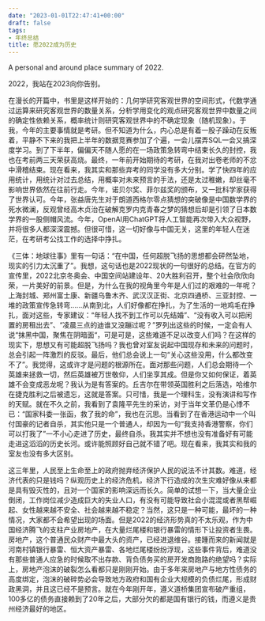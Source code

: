 ```yaml
---
date: "2023-01-01T22:47:41+00:00"
draft: false
tags:
- 年终总结
title: 愿2022成为历史
---
```


A personal and around place summary of 2022.

<!--more-->

2022，我站在2023向你告别。

在漫长的开篇中，书里是这样开始的：几何学研究客观世界的空间形式，代数学通过运算来研究客观世界的数量关系，分析学用变化的观点研究客观世界中数量之间的确定性依赖关系，概率统计则研究客观世界中的不确定现象（随机现象）。于我，今年的主要事情就是考研。但不知道为什么，内心总是有着一股子躁动在反叛着，平静不下来的我把上半年的数据竞赛参加了个遍，一会儿摆弄SQL一会又搞深度学习。到了下半年，偏偏天不随人愿的在一场政策急转弯中结束长久的封控，我也在考前两三天荣获高烧。最终，一年前开始期待的考研，在我对出卷老师的不忿中滑稽结束。现在看来，我其实和那些弃考的同学没有多大分别。学了快四年的应用统计，用统计对过去总结，用概率对未来预言的手法，还是太过稚嫩，却丝毫不影响世界依然在往前行走。今年，诺贝尔奖、菲尔兹奖的颁布，又一批科学家获得了世界认可。今年，张益唐先生对于朗道西格尔零点猜想的突破像是中国数学界的死水微澜，反观曾经高木贞治在破解克罗内克青春之梦的猜想后却是引领了日本数学界的一股侧帽风流。今年，OpenAI用ChatGPT将人工智能再次带入大众视野，并将很多人都深深震撼。但很可惜，这一切好像与中国无关，这里的年轻人在迷茫，在考研考公找工作的选择中挣扎。

《三体：地球往事》里有一句话：“在中国，任何超脱飞扬的思想都会砰然坠地，现实的引力太沉重了”。我想，这句话也是2022现状的一句很好的总结。在官方的宣传里，2022北京冬奥会、中国空间站建设年、20大胜利召开，整个社会欣欣向荣，一片美好的前景。但是，为什么在我的视角里今年是人们过的艰难的一年呢？上海封城、郑州富士康、新疆乌鲁木齐、武汉汉正街、北京四通桥、三亚封控、一堆的政策宣传急转弯……从南到北，人们好像都在挣扎，为了生活的一地鸡毛在挣扎，面对这些，专家建议：“年轻人找不到工作可以先结婚”、“没有收入可以把闲置的房租出去”、“凌晨三点的迪谁又没蹦过呢？”罗列出这些的时候，一定会有人说“抹黑中国，聚焦在阴暗面“，可是可是，这些难道不足以改变人们吗？在这样的现实下，思想又有可能超脱飞扬吗？我也曾对室友说起中国现存和未来的问题时，总会引起一阵激烈的反驳。最后，他们总会说上一句“关心这些没用，什么都改变不了”。我觉得，这或许才是问题的根源所在。面对那些问题，人们总会期待一个英雄来拯救一切，然后英雄被万世敬仰，人们坐享其成。但是你又如何保证，着英雄不会变成恶龙呢？我认为是有答案的。丘吉尔在带领英国胜利之后落选，哈维尔在捷克胜利之后被遗忘，这就是答案。只可惜，我是一个理科生，没有演讲和写作的天赋。就在不久之前，我看到了袁隆平先生的采访，对于当年文革仍是心悸不已：“国家科委一张函，救了我的命”，我也在沉思。当看到了在香港运动中一个叫付国豪的记者自杀，其实他只是一个普通人，却因为一句“我支持香港警察，你们可以打我了”一不小心走进了历史，最终自杀。我其实并不想也没有准备好有可能走进这滔滔的历史长河。或许能照顾好自己就不错了吧。现在看来，我其实和我的室友也没有多大区别。

这三年里，人民至上生命至上的政府抛弃经济保护人民的说法不计其数。难道，经济代表的只是钱吗？纵观历史上的经济危机，经济下行造成的次生灾难好像从来都是具有毁灭性的，且对一个国家的影响深远而长久。简单的试想一下，当大量企业倒闭，工作岗位减少造成巨大的失业人口，有没有可能导致社会小混混或者黑帮崛起、女性越来越不安全、社会越来越不稳定？当然，这只是一种可能，最坏的一种情况，大家都不会希望出现的场面。但是2022的经济形势真的不太乐观，作为中国经济腾飞的支柱产业房地产，在大量烂尾楼和银行暴雷的情形下让投资者生畏。房地产，这个普通民众财产中最大头的资产，已经进退维谷。接踵而来的新闻就是河南村镇银行暴雷、恒大资产暴雷、各地烂尾楼纷纷浮现，这些事件背后，难道没有那些普通人应急的时候取不出存款、背负债务买的房开发商跑路的绝望吗？实际上，房地产泡沫的破裂怎么看都只是刚刚开始。由于多年来房地产与地方性债务的高度绑定，泡沫的破碎势必会导致地方政府和国有企业大规模的负债烂尾，形成财政黑洞，并且这已经不是预言。就在今年刚开年，遵义道桥集团宣布破产重组，100多亿的债务直接赖到了20年之后，大部分欠的都是国有银行的钱，而遵义是贵州经济最好的地区。







